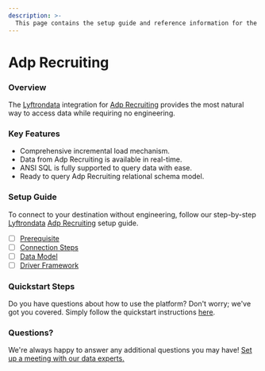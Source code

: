 ```yaml
---
description: >-
  This page contains the setup guide and reference information for the Adp Recruiting source connector.
---
```


# Adp Recruiting

### Overview

The [Lyftrondata](https://www.lyftrondata.com/) integration for [Adp Recruiting](None) provides the most natural way to access data while requiring no engineering.

### Key Features

* Comprehensive incremental load mechanism.
* Data from Adp Recruiting is available in real-time.&#x20;
* ANSI SQL is fully supported to query data with ease.
* Ready to query Adp Recruiting relational schema model.

### Setup Guide

To connect to your destination without engineering, follow our step-by-step [Lyftrondata](https://www.lyftrondata.com/)  [Adp Recruiting](None) setup guide.

* [ ] [Prerequisite](prerequisite.md)
* [ ] [Connection Steps](connection-steps.md)
* [ ] [Data Model](data-model/erd.md)
* [ ] [Driver Framework](driver-framework/)

### Quickstart Steps

Do you have questions about how to use the platform? Don't worry; we've got you covered. Simply follow the quickstart instructions [here](../README.md).

### Questions? <a href="#questions" id="questions"></a>

We're always happy to answer any additional questions you may have! [Set up a meeting with our data experts.](https://www.lyftrondata.com/book-a-meeting/)

